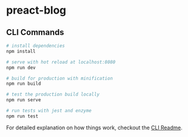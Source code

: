 # preact-blog

## CLI Commands

``` bash
# install dependencies
npm install

# serve with hot reload at localhost:8080
npm run dev

# build for production with minification
npm run build

# test the production build locally
npm run serve

# run tests with jest and enzyme
npm run test
```

For detailed explanation on how things work, checkout the [CLI Readme](https://github.com/developit/preact-cli/blob/master/README.md).
